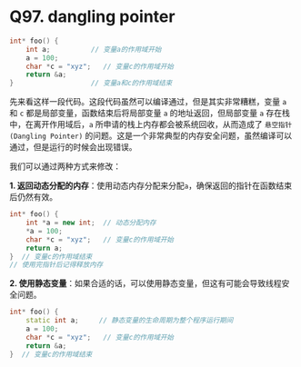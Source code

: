 # Q97. dangling pointer

```c
int* foo() {
    int a;          // 变量a的作用域开始
    a = 100;
    char *c = "xyz";   // 变量c的作用域开始
    return &a;
}                   // 变量a和c的作用域结束
```

先来看这样一段代码。这段代码虽然可以编译通过，但是其实非常糟糕，变量 `a` 和 `c` 都是局部变量，函数结束后将局部变量 `a` 的地址返回，但局部变量 `a` 存在栈中，在离开作用域后，`a` 所申请的栈上内存都会被系统回收，从而造成了 `悬空指针(Dangling Pointer)` 的问题。这是一个非常典型的内存安全问题，虽然编译可以通过，但是运行的时候会出现错误。



我们可以通过两种方式来修改：

**1. 返回动态分配的内存**：使用动态内存分配来分配`a`，确保返回的指针在函数结束后仍然有效。

```c++
int* foo() {
    int *a = new int;  // 动态分配内存
    *a = 100;
    char *c = "xyz";   // 变量c的作用域开始
    return a;
}  // 变量c的作用域结束
// 使用完指针后记得释放内存
```



**2. 使用静态变量**：如果合适的话，可以使用静态变量，但这有可能会导致线程安全问题。

```c++
int* foo() {
    static int a;     // 静态变量的生命周期为整个程序运行期间
    a = 100;
    char *c = "xyz";   // 变量c的作用域开始
    return &a;
}  // 变量c的作用域结束
```

